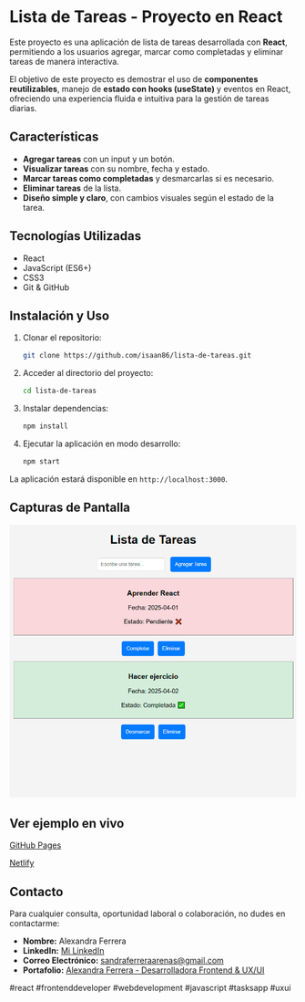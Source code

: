# Lista de Tareas - Proyecto en React

Este proyecto es una aplicación de lista de tareas desarrollada con **React**, permitiendo a los usuarios agregar, marcar como completadas y eliminar tareas de manera interactiva.

El objetivo de este proyecto es demostrar el uso de **componentes reutilizables**, manejo de **estado con hooks (useState)** y eventos en React, ofreciendo una experiencia fluida e intuitiva para la gestión de tareas diarias.

## Características

- **Agregar tareas** con un input y un botón.
- **Visualizar tareas** con su nombre, fecha y estado.
- **Marcar tareas como completadas** y desmarcarlas si es necesario.
- **Eliminar tareas** de la lista.
- **Diseño simple y claro**, con cambios visuales según el estado de la tarea.

## Tecnologías Utilizadas

- React
- JavaScript (ES6+)
- CSS3
- Git & GitHub

## Instalación y Uso

1. Clonar el repositorio:
   ```bash
   git clone https://github.com/isaan86/lista-de-tareas.git
   ```
2. Acceder al directorio del proyecto:
   ```bash
   cd lista-de-tareas
   ```
3. Instalar dependencias:
   ```bash
   npm install
   ```
4. Ejecutar la aplicación en modo desarrollo:
   ```bash
   npm start
   ```

La aplicación estará disponible en `http://localhost:3000`.

## Capturas de Pantalla

![Lista de Tareas](public/captura.png)

## Ver ejemplo en vivo

[GitHub Pages](https://isaan86.github.io/lista-de-tareas/)

[Netlify](https://lista-de-tareas-react.netlify.app/)

## Contacto

Para cualquier consulta, oportunidad laboral o colaboración, no dudes en contactarme:

- **Nombre:** Alexandra Ferrera
- **LinkedIn:** [Mi LinkedIn](https://www.linkedin.com/in/alexandra-ferrera-arenas/)
- **Correo Electrónico:** [sandraferreraarenas@gmail.com](mailto:sandraferreraarenas@gmail.com)
- **Portafolio:** [Alexandra Ferrera - Desarrolladora Frontend & UX/UI](https://alexandra-ferrera-portfolio.netlify.app/)

#react #frontenddeveloper #webdevelopment #javascript #tasksapp #uxui

